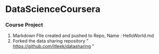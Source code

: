DataScienceCoursera
===========

### __Course Project__

1. Markdown FIle created and pushed to Repo, Name : HelloWorld.md
2. Forked the data sharing repository " https://github.com/jtleek/datasharing "

